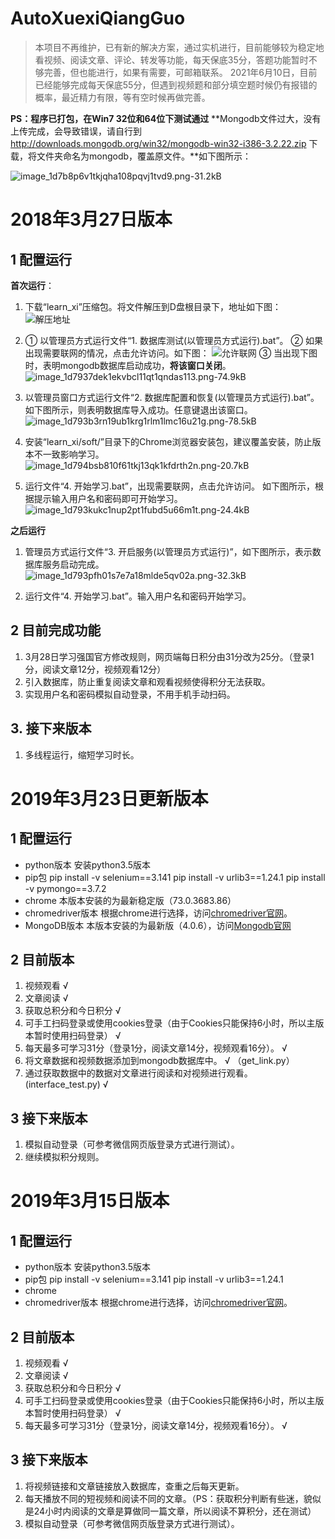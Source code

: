 # AutoXuexiQiangGuo

> 本项目不再维护，已有新的解决方案，通过实机进行，目前能够较为稳定地看视频、阅读文章、评论、转发等功能，每天保底35分，答题功能暂时不够完善，但也能进行，如果有需要，可邮箱联系。
> 2021年6月10日，目前已经能够完成每天保底55分，但遇到视频题和部分填空题时候仍有报错的概率，最近精力有限，等有空时候再做完善。

**PS：程序已打包，在Win7 32位和64位下测试通过**
**Mongodb文件过大，没有上传完成，会导致错误，请自行到 http://downloads.mongodb.org/win32/mongodb-win32-i386-3.2.22.zip 下载，将文件夹命名为mongodb，覆盖原文件。**如下图所示：

![image_1d7b8p6v1tkjqha108pqvj1tvd9.png-31.2kB][8]

# 2018年3月27日版本
## 1 配置运行
**首次运行**：
1. 下载“learn_xi”压缩包。将文件解压到D盘根目录下，地址如下图：
![解压地址][1]
2. ① 以管理员方式运行文件“1. 数据库测试(以管理员方式运行).bat”。
② 如果出现需要联网的情况，点击允许访问。如下图：
![允许联网][2]
③ 当出现下图时，表明mongodb数据库启动成功，**将该窗口关闭**。
![image_1d7937dek1ekvbcl11qt1qndas113.png-74.9kB][3]

3. 以管理员窗口方式运行文件“2. 数据库配置和恢复(以管理员方式运行).bat”。
如下图所示，则表明数据库导入成功。任意键退出该窗口。
![image_1d793b3rn19ub1krg1rlm1lmc16u21g.png-78.5kB][4]

4. 安装“learn_xi/soft/”目录下的Chrome浏览器安装包，建议覆盖安装，防止版本不一致影响学习。
![image_1d794bsb810f61tkj13qk1kfdrth2n.png-20.7kB][7]

5. 运行文件“4. 开始学习.bat”，出现需要联网，点击允许访问。
如下图所示，根据提示输入用户名和密码即可开始学习。
![image_1d793kukc1nup2pt1fubd5u66m1t.png-24.4kB][5]

**之后运行**
1. 管理员方式运行文件“3. 开启服务(以管理员方式运行)”，如下图所示，表示数据库服务启动完成。
![image_1d793pfh01s7e7a18mlde5qv02a.png-32.3kB][6]

2. 运行文件“4. 开始学习.bat”。输入用户名和密码开始学习。

## 2 目前完成功能
1. 3月28日学习强国官方修改规则，网页端每日积分由31分改为25分。（登录1分，阅读文章12分，视频观看12分）
2. 引入数据库，防止重复阅读文章和观看视频使得积分无法获取。
3. 实现用户名和密码模拟自动登录，不用手机手动扫码。

## 3. 接下来版本
1. 多线程运行，缩短学习时长。


  [1]: http://static.zybuluo.com/a5e64332/wvvqw4hp9glylxaf6wyg4ks7/image_1d792prb6127v2ft17j6f811a019.png
  [2]: http://static.zybuluo.com/a5e64332/luej85fwyzk1trsu4hrbiobb/image_1d7932u5d13m5tho12e4c9cjmem.png
  [3]: http://static.zybuluo.com/a5e64332/lz65cmwmtnjgmzxxvnfkf190/image_1d7937dek1ekvbcl11qt1qndas113.png
  [4]: http://static.zybuluo.com/a5e64332/v843lbmk2ocgtzdzzd4vbjk0/image_1d793b3rn19ub1krg1rlm1lmc16u21g.png
  [5]: http://static.zybuluo.com/a5e64332/ope1bc8keppdkbrazccrcxwo/image_1d793kukc1nup2pt1fubd5u66m1t.png
  [6]: http://static.zybuluo.com/a5e64332/trp0xrnd8her10e5monf7e4q/image_1d793pfh01s7e7a18mlde5qv02a.png
  [7]: http://static.zybuluo.com/a5e64332/qxpqn3bw19s6fa2zujqooik2/image_1d794bsb810f61tkj13qk1kfdrth2n.png
  [8]: http://static.zybuluo.com/a5e64332/26m8oyaou8n5qc5chtw1mc98/image_1d7b8p6v1tkjqha108pqvj1tvd9.png

# 2019年3月23日更新版本
## 1 配置运行
- python版本
安装python3.5版本
- pip包
pip install -v selenium==3.141
pip install -v urlib3==1.24.1
pip install -v pymongo==3.7.2
- chrome
本版本安装的为最新稳定版（73.0.3683.86）
- chromedriver版本
根据chrome进行选择，访问[chromedriver官网](http://chromedriver.chromium.org/downloads)。
- MongoDB版本
本版本安装的为最新版（4.0.6），访问[Mongodb官网](https://www.mongodb.com/download-center/community)

## 2 目前版本
1. 视频观看 √
2. 文章阅读 √
3. 获取总积分和今日积分 √
4. 可手工扫码登录或使用cookies登录（由于Cookies只能保持6小时，所以主版本暂时使用扫码登录） √
5. 每天最多可学习31分（登录1分，阅读文章14分，视频观看16分）。 √
6. 将文章数据和视频数据添加到mongodb数据库中。 √   （get_link.py）
7. 通过获取数据中的数据对文章进行阅读和对视频进行观看。 (interface_test.py) √

## 3 接下来版本
1. 模拟自动登录（可参考微信网页版登录方式进行测试）。
2. 继续模拟积分规则。

# 2019年3月15日版本
## 1 配置运行
- python版本
安装python3.5版本
- pip包
pip install -v selenium==3.141
pip install -v urlib3==1.24.1
- chrome
- chromedriver版本
根据chrome进行选择，访问[chromedriver官网](http://chromedriver.chromium.org/downloads)。

## 2 目前版本
1. 视频观看 √
2. 文章阅读 √
3. 获取总积分和今日积分 √
4. 可手工扫码登录或使用cookies登录（由于Cookies只能保持6小时，所以主版本暂时使用扫码登录） √
5. 每天最多可学习31分（登录1分，阅读文章14分，视频观看16分）。 √

## 3 接下来版本
1. 将视频链接和文章链接放入数据库，查重之后每天更新。
2. 每天播放不同的短视频和阅读不同的文章。（PS：获取积分判断有些迷，貌似是24小时内阅读的文章是算做同一篇文章，所以阅读不算积分，还在测试）
3. 模拟自动登录（可参考微信网页版登录方式进行测试）。
